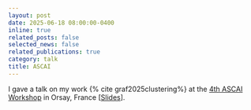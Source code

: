 ```yaml
---
layout: post
date: 2025-06-18 08:00:00-0400
inline: true
related_posts: false
selected_news: false
related_publications: true
category: talk
title: ASCAI
---
```

I gave a talk on my work {% cite graf2025clustering%} at the <a href="https://www.imo.universite-paris-saclay.fr/fr/conf/ascai-meeting/">4th ASCAI Workshop</a> in Orsay, France [<a href="https://victorthuot.github.io/assets/pdf/slides_ASCAI_june2025.pdf">Slides</a>].
